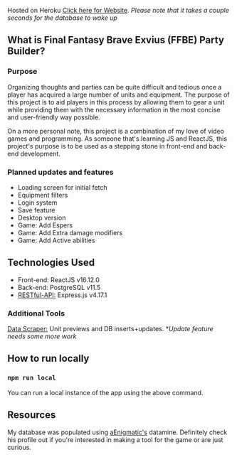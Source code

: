 Hosted on Heroku [Click here for Website](https://ffbe-builder.onrender.com/).
*Please note that it takes a couple seconds for the database to wake up*

## What is Final Fantasy Brave Exvius (FFBE) Party Builder?

### Purpose

Organizing thoughts and parties can be quite difficult and tedious once a player has acquired a large number of units and equipment. The purpose of this project is to aid players in this process by allowing them to gear a unit while providing them with the necessary information in the most concise and user-friendly way possible.

On a more personal note, this project is a combination of my love of video games and programming. As someone that's learning JS and ReactJS, this project's purpose is to be used as a stepping stone in front-end and back-end development.

### Planned updates and features

- Loading screen for initial fetch
- Equipment filters
- Login system
- Save feature
- Desktop version
- Game: Add Espers
- Game: Add Extra damage modifiers
- Game: Add Active abilities

## Technologies Used

- Front-end: ReactJS v16.12.0
- Back-end: PostgreSQL v11.5
- [RESTful-API:](https://github.com/GaryVang/ffbe-api) Express.js v4.17.1

### Additional Tools

[Data Scraper:](https://github.com/GaryVang/ffbe-data-scraper) Unit previews and DB inserts+updates. **Update feature needs some more work*

## How to run locally

### `npm run local`
You can run a local instance of the app using the above command.

## Resources

My database was populated using [aEnigmatic's](https://github.com/aEnigmatic/ffbe) datamine. Definitely check his profile out if you're interested in making a tool for the game or are just curious.
